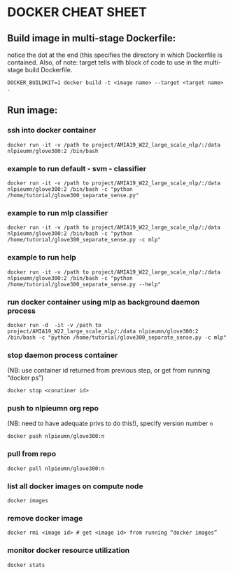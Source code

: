 # DOCKER CHEAT SHEET 



## Build image in multi-stage Dockerfile:
notice the dot at the end (this specifies the directory in which Dockerfile is contained. 
Also, of note: target tells with block of code to use in the multi-stage build Dockerfile. 
```
DOCKER_BUILDKIT=1 docker build -t <image name> --target <target name> .
```

## Run image:

### ssh into docker container

```
docker run -it -v /path to project/AMIA19_W22_large_scale_nlp/:/data nlpieumn/glove300:2 /bin/bash
```

### example to run default - svm - classifier

```
docker run -it -v /path to project/AMIA19_W22_large_scale_nlp/:/data nlpieumn/glove300:2 /bin/bash -c "python /home/tutorial/glove300_separate_sense.py"
```

### example to run mlp classifier

```
docker run -it -v /path to project/AMIA19_W22_large_scale_nlp/:/data nlpieumn/glove300:2 /bin/bash -c "python /home/tutorial/glove300_separate_sense.py -c mlp"
```
### example to run help
```
docker run -it -v /path to project/AMIA19_W22_large_scale_nlp/:/data nlpieumn/glove300:2 /bin/bash -c "python /home/tutorial/glove300_separate_sense.py --help"
```

### run docker container using mlp as background daemon process
```
docker run -d  -it -v /path to project/AMIA19_W22_large_scale_nlp/:/data nlpieumn/glove300:2 /bin/bash -c "python /home/tutorial/glove300_separate_sense.py -c mlp"
```
### stop daemon process container 
(NB: use container id returned from previous step, or get from running “docker ps”)
```
docker stop <conatiner id>
```

### push to nlpieumn org repo 
(NB: need to have adequate privs to do this!), specify version number `n`

```
docker push nlpieumn/glove300:n
```

### pull from repo
```
docker pull nlpieumn/glove300:n
```

### list all docker images on compute node

```
docker images
```

### remove docker image
```
docker rmi <image id> # get <image id> from running “docker images”
```

### monitor docker resource utilization
```
docker stats
```
